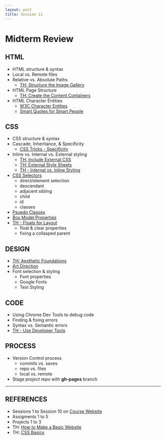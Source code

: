 ```yaml
---
layout: post
title: Session 11
---
```


# Midterm Review

## HTML

* HTML structure & syntax
* Local vs. Remote files
* Relative vs. Absolute Paths
  - [TH: Structure the Image Gallery](https://teamtreehouse.com/library/how-to-make-a-website/creating-html-content/structure-the-image-gallery)
* HTML Page Structure
  - [TH: Create the Content Containers](https://teamtreehouse.com/library/how-to-make-a-website/html-first/create-the-content-containers)
* HTML Character Entities
  - [W3C Character Entities](http://dev.w3.org/html5/html-author/charref)
  - [Smart Quotes for Smart People](http://smartquotesforsmartpeople.com/)  

## CSS

* CSS structure & syntax
* Cascade, Inheritance, & Specificity
  - [CSS Tricks - Specificity](http://css-tricks.com/specifics-on-css-specificity/)
* Inline vs. Internal vs. External styling
  - [TH: Include External CSS](https://teamtreehouse.com/library/how-to-make-a-website/creating-html-content/include-external-css)
  - [TH: External Style Sheets](https://teamtreehouse.com/library/css-basics-2/getting-started-with-css/external-style-sheets)
  - [TH - Internal vs. Inline Styling](https://teamtreehouse.com/library/css-basics-2/getting-started-with-css/inline-and-internal-styles) 	
* [CSS Selectors](https://teamtreehouse.com/library/css-basics/basic-selectors)
  - direct/element selection
  - descendant
  - adjacent sibling
  - child
  - id
  - classes
* [Psuedo Classes](https://teamtreehouse.com/library/css-basics-2/basic-selectors/pseudoclasses-3)
* [Box Model Properties](https://teamtreehouse.com/library/css-basics-2/the-box-model)
* [TH - Floats for Layout](https://teamtreehouse.com/library/css-basics/basic-layout/floats)
  - float & clear properties
  - fixing a collasped parent

## DESIGN

* [TH: Aesthetic Foundations](http://teamtreehouse.com/library/aesthetic-foundations)
* [Art Direction](http://vcd.github.io/368/post/session-9.html)
* Font selection & styling
  - Font properties
  - Google Fonts
  - Text Styling


## CODE 

* Using Chrome Dev Tools to debug code
* Finding & fixing errors
* Syntax vs. Semantic errors
* 	[TH - Use Developer Tools](https://teamtreehouse.com/library/how-to-make-a-website/debugging-html-and-css-problems/use-developer-tools)

## PROCESS

* Version Control process
  - commits vs. saves
  - repo vs. files
  - local vs. remote
* Stage _project_ repo with **gh-pages** branch 

---

## REFERENCES

* Sessions 1 to Session 10 on [Course Website ](http://vcd.github.io/368)
* Assigments 1 to 5
* Projects 1 to 3
* TH: [How to Make a Basic Website](http://teamtreehouse.com/library/how-to-make-a-website)
* TH: [CSS Basics](http://teamtreehouse.com/library/css-basics)

